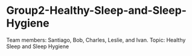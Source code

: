 # Group2-Healthy-Sleep-and-Sleep-Hygiene
Team members: Santiago, Bob, Charles, Leslie, and Ivan. Topic: Healthy Sleep and Sleep Hygiene

